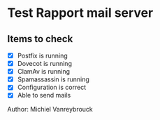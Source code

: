# Test Rapport mail server

## Items to check

- [x] Postfix is running
- [x] Dovecot is running
- [x] ClamAv is running
- [x] Spamassassin is running
- [x] Configuration is correct
- [x] Able to send mails

Author: Michiel Vanreybrouck
